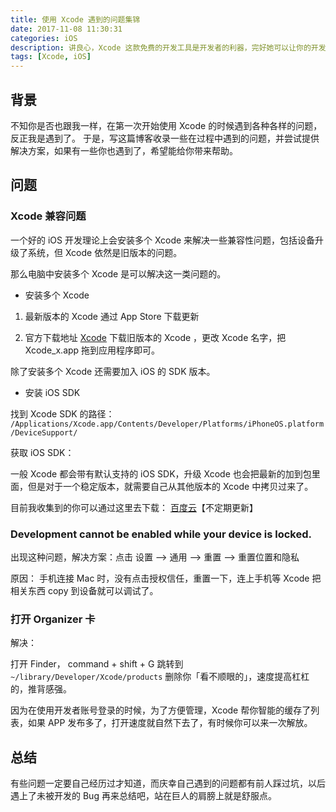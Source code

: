 ```yaml
---
title: 使用 Xcode 遇到的问题集锦
date: 2017-11-08 11:30:31
categories: iOS
description: 讲良心，Xcode 这款免费的开发工具是开发者的利器，完好她可以让你的开发如虎添翼，而我也只是摸石头过河的一点点掌握，不同于以往使用 Android Studio ，现在我会慢慢记录一些过程中的问题，期待哪一天回头看的时候让自己感动。
tags: [Xcode, iOS]
---
```

## 背景

不知你是否也跟我一样，在第一次开始使用 Xcode 的时候遇到各种各样的问题，反正我是遇到了。
于是，写这篇博客收录一些在过程中遇到的问题，并尝试提供解决方案，如果有一些你也遇到了，希望能给你带来帮助。

## 问题

### Xcode 兼容问题

一个好的 iOS 开发理论上会安装多个 Xcode 来解决一些兼容性问题，包括设备升级了系统，但 Xcode 依然是旧版本的问题。

那么电脑中安装多个 Xcode 是可以解决这一类问题的。

* 安装多个 Xcode

1. 最新版本的 Xcode 通过 App Store 下载更新

2. 官方下载地址 [Xcode](https://developer.apple.com/download/more/?=for%20Xcode) 下载旧版本的 Xcode ，更改 Xcode 名字，把 Xcode_x.app 拖到应用程序即可。

除了安装多个 Xcode 还需要加入 iOS 的 SDK 版本。

* 安装 iOS SDK

找到 Xcode SDK 的路径： `/Applications/Xcode.app/Contents/Developer/Platforms/iPhoneOS.platform/DeviceSupport/`

获取 iOS SDK：

一般 Xcode 都会带有默认支持的 iOS SDK，升级 Xcode 也会把最新的加到包里面，但是对于一个稳定版本，就需要自己从其他版本的 Xcode 中拷贝过来了。

目前我收集到的你可以通过这里去下载： [百度云](https://pan.baidu.com/s/1hsw54SO)【不定期更新】

### Development cannot be enabled while your device is locked.

出现这种问题，解决方案：点击 设置 --> 通用 --> 重置  --> 重置位置和隐私

原因： 手机连接 Mac 时，没有点击授权信任，重置一下，连上手机等 Xcode 把相关东西 copy 到设备就可以调试了。

### 打开 Organizer 卡

解决：

打开 Finder， command + shift + G 跳转到 `~/library/Developer/Xcode/products` 删除你「看不顺眼的」，速度提高杠杠的，推背感强。

因为在使用开发者账号登录的时候，为了方便管理，Xcode 帮你智能的缓存了列表，如果 APP 发布多了，打开速度就自然下去了，有时候你可以来一次解放。



## 总结

有些问题一定要自己经历过才知道，而庆幸自己遇到的问题都有前人踩过坑，以后遇上了未被开发的 Bug 再来总结吧，站在巨人的肩膀上就是舒服点。


